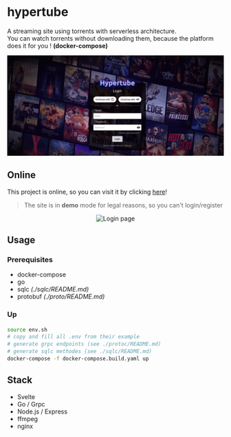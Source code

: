 # hypertube

A streaming site using torrents with serverless architecture.  
You can watch torrents without downloading them, because the platform does it for you ! __(docker-compose)__

<p align="center">
  <img src="https://raw.githubusercontent.com/trixky/hypertube/main/.demo/demo.gif" alt="Demo gif" width="600"/>
</p>

## Online

This project is online, so you can visit it by clicking [here](https://hypertube.trixky.com/)!

> The site is in __demo__ mode for legal reasons, so you can't login/register

<p align="center">
  <img src="https://raw.githubusercontent.com/trixky/hypertube/main/.demo/login.gif" alt="Login page" width="600"/>
</p>

## Usage

### Prerequisites

- docker-compose
- go
- sqlc *(./sqlc/README.md)*
- protobuf *(./proto/README.md)*


### Up

```bash
source env.sh
# copy and fill all .env from their example
# generate grpc endpoints (see ./protoc/README.md)
# generate sqlc methodes (see ./sqlc/README.md)
docker-compose -f docker-compose.build.yaml up
```

## Stack

- Svelte
- Go / Grpc
- Node.js / Express
- ffmpeg
- nginx
